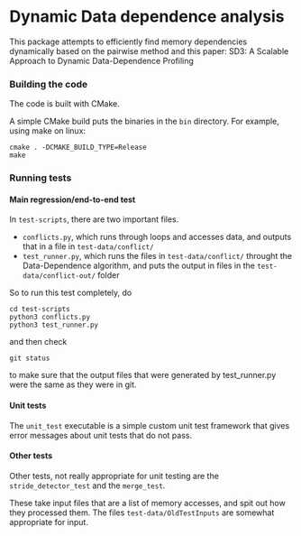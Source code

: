 # Dynamic Data dependence analysis

This package attempts to efficiently find memory dependencies dynamically based
on the pairwise method and this paper: SD3: A Scalable Approach to Dynamic Data-Dependence Profiling

### Building the code

The code is built with CMake.

A simple CMake build puts the binaries in the `bin` directory. For example, using make on linux:

    cmake . -DCMAKE_BUILD_TYPE=Release
    make

### Running tests


#### Main regression/end-to-end test

In `test-scripts`, there are two important files.

* `conflicts.py`, which runs through loops and accesses data, and outputs that in a file in `test-data/conflict/`
* `test_runner.py`, which runs the files in `test-data/conflict/` throught the Data-Dependence algorithm, and puts the output in files in the `test-data/conflict-out/` folder

So to run this test completely, do

    cd test-scripts
    python3 conflicts.py
    python3 test_runner.py

and then check

    git status

to make sure that the output files that were generated by test_runner.py were the same as they were in git.

#### Unit tests

The `unit_test` executable is a simple custom unit test framework that
gives error messages about unit tests that do not pass.

#### Other tests

Other tests, not really appropriate for unit testing are the `stride_detector_test`
and the `merge_test`.

These take input files that are a list of memory accesses, and spit out how they processed them. The files `test-data/OldTestInputs` are somewhat appropriate for input.
